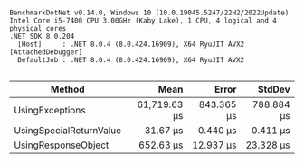 ```

BenchmarkDotNet v0.14.0, Windows 10 (10.0.19045.5247/22H2/2022Update)
Intel Core i5-7400 CPU 3.00GHz (Kaby Lake), 1 CPU, 4 logical and 4 physical cores
.NET SDK 8.0.204
  [Host]     : .NET 8.0.4 (8.0.424.16909), X64 RyuJIT AVX2 [AttachedDebugger]
  DefaultJob : .NET 8.0.4 (8.0.424.16909), X64 RyuJIT AVX2


```
| Method                  | Mean         | Error      | StdDev     |
|------------------------ |-------------:|-----------:|-----------:|
| UsingExceptions         | 61,719.63 μs | 843.365 μs | 788.884 μs |
| UsingSpecialReturnValue |     31.67 μs |   0.440 μs |   0.411 μs |
| UsingResponseObject     |    652.63 μs |  12.937 μs |  23.328 μs |
